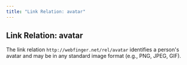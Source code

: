 ```yaml
---
title: "Link Relation: avatar"
---
```


## Link Relation: avatar ##

The link relation `http://webfinger.net/rel/avatar` identifies a person's
avatar and may be in any standard image format (e.g., PNG, JPEG, GIF).
